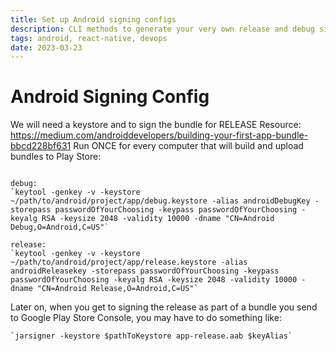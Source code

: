 ```yaml
---
title: Set up Android signing configs
description: CLI methods to generate your very own release and debug signing configs for Android mobile development
tags: android, react-native, devops
date: 2023-03-23
---
```


# Android Signing Config

We will need a keystore and to sign the bundle for RELEASE
Resource: https://medium.com/androiddevelopers/building-your-first-app-bundle-bbcd228bf631
Run ONCE for every computer that will build and upload bundles to Play Store:

``` shell

debug: 
`keytool -genkey -v -keystore ~/path/to/android/project/app/debug.keystore -alias androidDebugKey -storepass passwordOfYourChoosing -keypass passwordOfYourChoosing -keyalg RSA -keysize 2048 -validity 10000 -dname "CN=Android Debug,O=Android,C=US"`

release:
`keytool -genkey -v -keystore ~/path/to/android/project/app/release.keystore -alias androidReleasekey -storepass passwordOfYourChoosing -keypass passwordOfYourChoosing -keyalg RSA -keysize 2048 -validity 10000 -dname "CN=Android Release,O=Android,C=US"`
```

Later on, when you get to signing the release as part of a bundle you send to Google Play Store Console, you may have to do something like:

``` shell
`jarsigner -keystore $pathToKeystore app-release.aab $keyAlias`
```